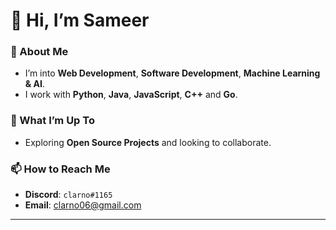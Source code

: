 # 👋 Hi, I’m Sameer  

### 👀 About Me  
- I’m into **Web Development**, **Software Development**, **Machine Learning & AI**.  
- I work with **Python**, **Java**, **JavaScript**, **C++** and **Go**.  

### 🌱 What I’m Up To  
- Exploring **Open Source Projects** and looking to collaborate.  

### 📫 How to Reach Me  
- **Discord**: `clarno#1165`  
- **Email**: [clarno06@gmail.com](mailto:clarno06@gmail.com)  

---  

